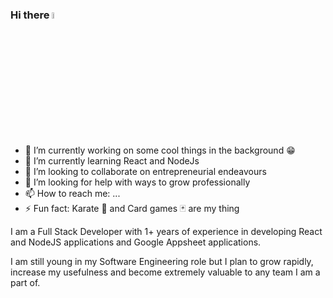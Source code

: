 ### Hi there <a href="https://www.gautamkrishnar.com/"><img src="https://media.giphy.com/media/hvRJCLFzcasrR4ia7z/giphy.gif" width="5%"></a>

- 🔭 I’m currently working on some cool things in the background  😁
- 🌱 I’m currently learning React and NodeJs
- 👯 I’m looking to collaborate on entrepreneurial endeavours
- 🤔 I’m looking for help with ways to grow professionally
- 📫 How to reach me: ...
- ⚡ Fun fact: Karate 🥋 and Card games 🃏 are my thing 

I am a Full Stack Developer with 1+ years of experience in developing React and NodeJS applications and Google Appsheet applications.

I am still young in my Software Engineering role but I plan to grow rapidly, increase my usefulness and become extremely valuable to any team I am a part of. 
